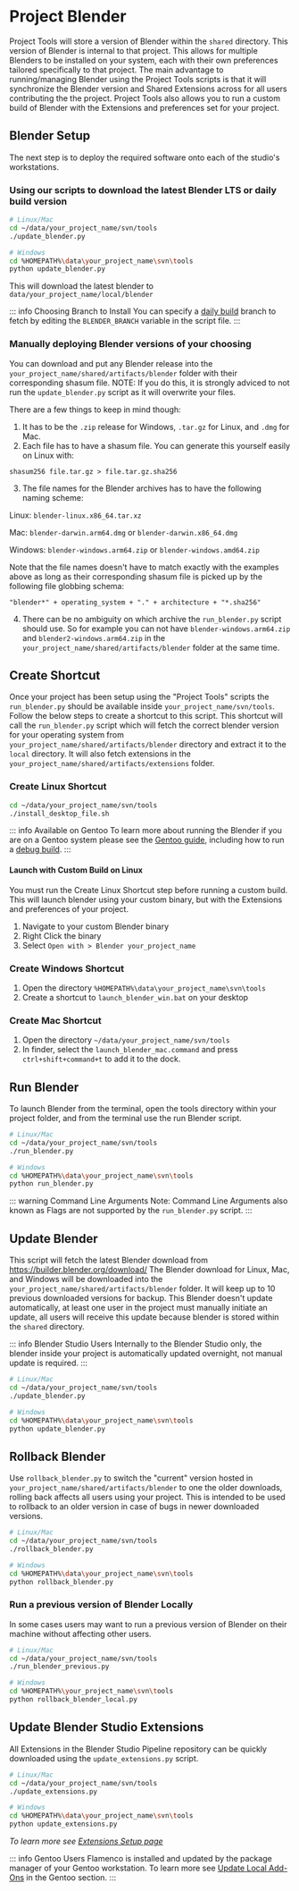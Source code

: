 # Project Blender

Project Tools will store a version of Blender within the `shared` directory. This version of Blender is internal to that project. This allows for multiple Blenders to be installed on your system, each with their own preferences tailored specifically to that project. The main advantage to running/managing Blender using the Project Tools scripts is that it will synchronize the Blender version and Shared Extensions across for all users contributing the the project. Project Tools also allows you to run a custom build of Blender with the Extensions and preferences set for your project.

<!---
TODO Note from Julien:
An important info atm is that the `datafiles` folder is NOT being used from the Project Blender. This folder is directly referenced from the primary Blender preferences (on Linux at `/home/<user>/.config/blender/<version>/datafiles/`)
So if there are any World HDRIs and Matcaps that you'd like to use, these will be availible on both Blender versions.
--->

## Blender Setup
The next step is to deploy the required software onto each of the studio's workstations.

### Using our scripts to download the latest Blender LTS or daily build version
```bash
# Linux/Mac
cd ~/data/your_project_name/svn/tools
./update_blender.py
```
```bash
# Windows
cd %HOMEPATH%\data\your_project_name\svn\tools
python update_blender.py
```

This will download the latest blender to `data/your_project_name/local/blender`

::: info Choosing Branch to Install
You can specify a [daily build](https://builder.blender.org/download/daily/) branch to fetch by editing the `BLENDER_BRANCH` variable in the script file.
:::

### Manually deploying Blender versions of your choosing
You can download and put any Blender release into the `your_project_name/shared/artifacts/blender` folder with their corresponding shasum file.
NOTE: If you do this, it is strongly adviced to not run the `update_blender.py` script as it will overwrite your files.

There are a few things to keep in mind though:
1. It has to be the `.zip` release for Windows, `.tar.gz` for Linux, and `.dmg` for Mac.
2. Each file has to have a shasum file. You can generate this yourself easily on Linux with:

`shasum256 file.tar.gz > file.tar.gz.sha256`

3. The file names for the Blender archives has to have the following naming scheme:

Linux:
`blender-linux.x86_64.tar.xz`

Mac:
`blender-darwin.arm64.dmg` or `blender-darwin.x86_64.dmg`

Windows:
`blender-windows.arm64.zip` or `blender-windows.amd64.zip`

Note that the file names doesn't have to match exactly with the examples above as long as their corresponding shasum file is picked up by the following file globbing schema:

`"blender*" + operating_system + "." + architecture + "*.sha256"`

4. There can be no ambiguity on which archive the `run_blender.py` script should use. So for example you can not have `blender-windows.arm64.zip` and `blender2-windows.arm64.zip` in the `your_project_name/shared/artifacts/blender` folder at the same time.

## Create Shortcut

Once your project has been setup using the "Project Tools" scripts the `run_blender.py` should be available inside `your_project_name/svn/tools`. Follow the below steps to create a shortcut to this script. This shortcut will call the `run_blender.py` script which will fetch the correct blender version for your operating system from `your_project_name/shared/artifacts/blender` directory and extract it to the `local` directory. It will also fetch extensions in the `your_project_name/shared/artifacts/extensions` folder. 

### Create Linux Shortcut
```bash
cd ~/data/your_project_name/svn/tools
./install_desktop_file.sh
```
::: info Available on Gentoo
To learn more about running the Blender if you are on a Gentoo system please see the [Gentoo guide](/gentoo/user/running-blender.md), including how to run a [debug build](/gentoo/user/running-blender.md#debug-build).
:::

#### Launch with Custom Build on Linux
You must run the Create Linux Shortcut step before running a custom build. This will launch blender using your custom binary, but with the Extensions and preferences of your project.

1. Navigate to your custom Blender binary
2. Right Click the binary
3. Select `Open with > Blender your_project_name`



<!---
TODO Replace Image with Project-Tools version

![Image of Blender Icon in KDE Taskbar/Start Menu](/media/artist-guide/launch_blender.mp4)
--->

### Create Windows Shortcut

1. Open the directory `%HOMEPATH%\data\your_project_name\svn\tools`
2. Create a shortcut to `launch_blender_win.bat` on your desktop

### Create Mac Shortcut

1. Open the directory `~/data/your_project_name/svn/tools`
2. In finder, select the `launch_blender_mac.command` and press `ctrl+shift+command+t` to add it to the dock.


## Run Blender 

To launch Blender from the terminal, open the tools directory within your project folder, and from the terminal use the run Blender script.

```bash
# Linux/Mac
cd ~/data/your_project_name/svn/tools
./run_blender.py
```
```bash
# Windows
cd %HOMEPATH%\data\your_project_name\svn\tools
python run_blender.py
```

::: warning Command Line Arguments
Note: Command Line Arguments also known as Flags are not supported by the `run_blender.py` script.
:::

## Update Blender

This script will fetch the latest Blender download from https://builder.blender.org/download/  The Blender download for Linux, Mac, and Windows will be downloaded into the `your_project_name/shared/artifacts/blender` folder. It will keep up to 10 previous downloaded versions for backup. This Blender doesn't update automatically, at least one user in the project must manually initiate an update, all users will receive this update because blender is stored within the `shared` directory.

::: info  Blender Studio Users
Internally to the Blender Studio only, the blender inside your project is automatically updated overnight, not manual update is required.
:::

```bash
# Linux/Mac
cd ~/data/your_project_name/svn/tools
./update_blender.py
```
```bash
# Windows
cd %HOMEPATH%\data\your_project_name\svn\tools
python update_blender.py
```
## Rollback Blender

Use `rollback_blender.py` to switch the "current" version hosted in `your_project_name/shared/artifacts/blender` to one the older downloads, rolling back affects all users using your project. This is intended to be used to rollback to an older version in case of bugs in newer downloaded versions.

```bash
# Linux/Mac
cd ~/data/your_project_name/svn/tools
./rollback_blender.py
```
```bash
# Windows
cd %HOMEPATH%\data\your_project_name\svn\tools
python rollback_blender.py
```


### Run a previous version of Blender Locally

In some cases users may want to run a previous version of Blender on their machine without affecting other users.

```bash
# Linux/Mac
cd ~/data/your_project_name/svn/tools
./run_blender_previous.py
```
```bash
# Windows
cd %HOMEPATH%\your_project_name\svn\tools
python rollback_blender_local.py
```

## Update Blender Studio Extensions
All Extensions in the Blender Studio Pipeline repository can be quickly downloaded using the `update_extensions.py` script.

```bash
# Linux/Mac
cd ~/data/your_project_name/svn/tools
./update_extensions.py
```
```bash
# Windows
cd %HOMEPATH%\data\your_project_name\svn\tools
python update_extensions.py
```

*To learn more see [Extensions Setup page](/td-guide/extensions_setup.md)*


::: info Gentoo Users
Flamenco is installed and updated by the package manager of your Gentoo workstation. To learn more see [Update Local Add-Ons](/gentoo/td/maintaince#update-local-add-ons) in the Gentoo section.
:::
